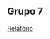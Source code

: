 ## Grupo 7
[Relatório](https://drive.google.com/file/d/1IDQfu4Isl7JmDOA8e8Rpzmsb-WAFK9nV/edit?usp=sharing)
